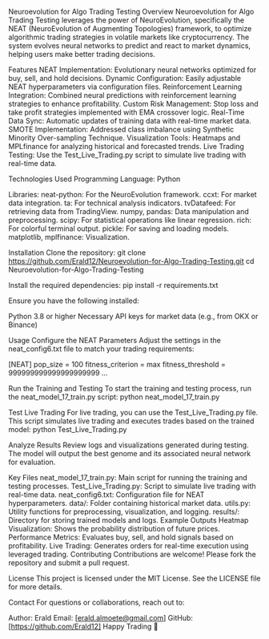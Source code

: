 Neuroevolution for Algo Trading Testing
Overview
Neuroevolution for Algo Trading Testing leverages the power of NeuroEvolution, specifically the NEAT (NeuroEvolution of Augmenting Topologies) framework, to optimize algorithmic trading strategies in volatile markets like cryptocurrency. The system evolves neural networks to predict and react to market dynamics, helping users make better trading decisions.

Features
NEAT Implementation: Evolutionary neural networks optimized for buy, sell, and hold decisions.
Dynamic Configuration: Easily adjustable NEAT hyperparameters via configuration files.
Reinforcement Learning Integration: Combined neural predictions with reinforcement learning strategies to enhance profitability.
Custom Risk Management: Stop loss and take profit strategies implemented with EMA crossover logic.
Real-Time Data Sync: Automatic updates of training data with real-time market data.
SMOTE Implementation: Addressed class imbalance using Synthetic Minority Over-sampling Technique.
Visualization Tools: Heatmaps and MPLfinance for analyzing historical and forecasted trends.
Live Trading Testing: Use the Test_Live_Trading.py script to simulate live trading with real-time data.

Technologies Used
Programming Language: Python

Libraries:
neat-python: For the NeuroEvolution framework.
ccxt: For market data integration.
ta: For technical analysis indicators.
tvDatafeed: For retrieving data from TradingView.
numpy, pandas: Data manipulation and preprocessing.
scipy: For statistical operations like linear regression.
rich: For colorful terminal output.
pickle: For saving and loading models.
matplotlib, mplfinance: Visualization.

Installation
Clone the repository:
git clone https://github.com/Erald12/Neuroevolution-for-Algo-Trading-Testing.git
cd Neuroevolution-for-Algo-Trading-Testing

Install the required dependencies:
pip install -r requirements.txt

Ensure you have the following installed:

Python 3.8 or higher
Necessary API keys for market data (e.g., from OKX or Binance)

Usage
Configure the NEAT Parameters
Adjust the settings in the neat_config6.txt file to match your trading requirements:

[NEAT]
pop_size = 100
fitness_criterion = max
fitness_threshold = 999999999999999999999
...

Run the Training and Testing
To start the training and testing process, run the neat_model_17_train.py script:
python neat_model_17_train.py

Test Live Trading
For live trading, you can use the Test_Live_Trading.py file. This script simulates live trading and executes trades based on the trained model:
python Test_Live_Trading.py

Analyze Results
Review logs and visualizations generated during testing. The model will output the best genome and its associated neural network for evaluation.

Key Files
neat_model_17_train.py: Main script for running the training and testing processes.
Test_Live_Trading.py: Script to simulate live trading with real-time data.
neat_config6.txt: Configuration file for NEAT hyperparameters.
data/: Folder containing historical market data.
utils.py: Utility functions for preprocessing, visualization, and logging.
results/: Directory for storing trained models and logs.
Example Outputs
Heatmap Visualization: Shows the probability distribution of future prices.
Performance Metrics: Evaluates buy, sell, and hold signals based on profitability.
Live Trading: Generates orders for real-time execution using leveraged trading.
Contributing
Contributions are welcome! Please fork the repository and submit a pull request.

License
This project is licensed under the MIT License. See the LICENSE file for more details.

Contact
For questions or collaborations, reach out to:

Author: Erald
Email: [erald.almoete@gmail.com]
GitHub: [https://github.com/Erald12]
Happy Trading 🚀
